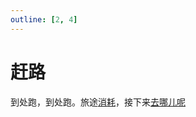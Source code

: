 ```yaml
---
outline: [2, 4]
---
```

# 赶路

到处跑，到处跑。旅途[消耗](/trip/bill)，接下来[去哪儿呢](../where)

<script setup>
import ACardLinks from '../../.vitepress/components/ACardLinks.vue'

import { CARD_JOURNEY_DATA } from '../../.vitepress/data/trip/journey'
</script>

<ACardLinks v-for="{title, items} in CARD_JOURNEY_DATA" :title="title" :items="items" />
